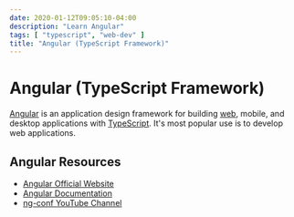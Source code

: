 ```yaml
---
date: 2020-01-12T09:05:10-04:00
description: "Learn Angular"
tags: [ "typescript", "web-dev" ]
title: "Angular (TypeScript Framework)"
---
```


# Angular (TypeScript Framework)

[Angular](https://angular.io/) is an application design framework for building [web](web-dev.md), mobile, and desktop applications with [TypeScript](typescript.md). It's most popular use is to develop web applications.

## Angular Resources

* [Angular Official Website](https://angular.io/)
* [Angular Documentation](https://angular.io/docs)
* [ng-conf YouTube Channel](https://www.youtube.com/channel/UCm9iiIfgmVODUJxINecHQkA)
